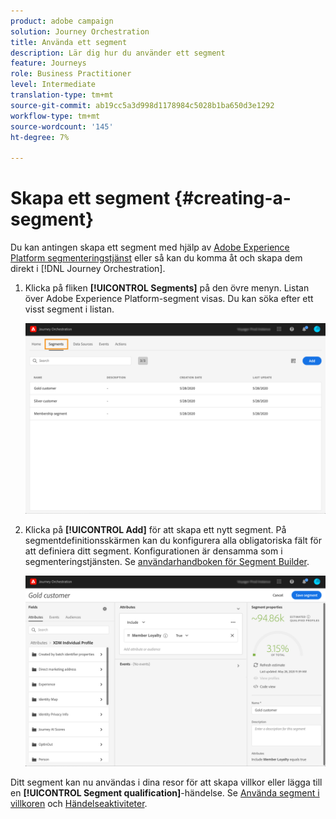```yaml
---
product: adobe campaign
solution: Journey Orchestration
title: Använda ett segment
description: Lär dig hur du använder ett segment
feature: Journeys
role: Business Practitioner
level: Intermediate
translation-type: tm+mt
source-git-commit: ab19cc5a3d998d1178984c5028b1ba650d3e1292
workflow-type: tm+mt
source-wordcount: '145'
ht-degree: 7%

---
```




# Skapa ett segment {#creating-a-segment}

Du kan antingen skapa ett segment med hjälp av [Adobe Experience Platform segmenteringstjänst](https://docs.adobe.com/content/help/en/experience-platform/segmentation/home.html) eller så kan du komma åt och skapa dem direkt i [!DNL Journey Orchestration].

1. Klicka på fliken **[!UICONTROL Segments]** på den övre menyn. Listan över Adobe Experience Platform-segment visas. Du kan söka efter ett visst segment i listan.

   ![](../assets/segment1.png)

1. Klicka på **[!UICONTROL Add]** för att skapa ett nytt segment. På segmentdefinitionsskärmen kan du konfigurera alla obligatoriska fält för att definiera ditt segment. Konfigurationen är densamma som i segmenteringstjänsten. Se [användarhandboken för Segment Builder](https://docs.adobe.com/content/help/en/experience-platform/segmentation/ui/overview.html).

   ![](../assets/segment2.png)

Ditt segment kan nu användas i dina resor för att skapa villkor eller lägga till en **[!UICONTROL Segment qualification]**-händelse. Se [Använda segment i villkoren](../segment/using-a-segment.md) och [Händelseaktiviteter](../building-journeys/segment-qualification-events.md).